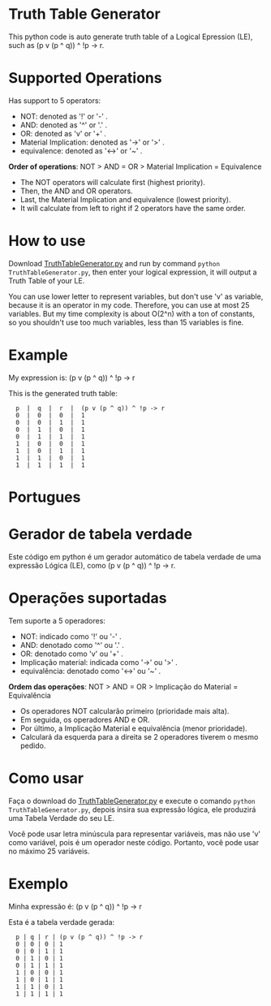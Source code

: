 # Truth Table Generator
This python code is auto generate truth table of  a Logical Epression (LE), such as (p v (p ^ q)) ^ !p -> r. 

# Supported Operations

Has support to 5 operators: 
- NOT: denoted as '!' or '-' . 
- AND: denoted as '^' or '.' .
- OR: denoted as 'v' or '+' .
- Material Implication: denoted as '->' or '>' .
- equivalence: denoted as '<->' or '~' .

**Order of operations**: NOT > AND = OR > Material Implication = Equivalence
- The NOT operators will calculate first (highest priority).
- Then, the AND and OR operators.
- Last, the Material Implication and equivalence (lowest priority).
- It will calculate from left to right if 2 operators have the same order.

# How to use
Download [TruthTableGenerator.py](TruthTableGenerator.py) and run by command `python TruthTableGenerator.py`, then enter your logical expression, it will output a Truth Table of your LE.

You can use lower letter to represent variables, but don't use 'v' as variable, because it is an operator in my code. Therefore, you can use at most 25 variables. But my time complexity is about O(2^n) with a ton of constants, so you shouldn't use too much variables, less than 15 variables is fine.

# Example
My expression is: (p v (p ^ q)) ^ !p -> r

This is the generated truth table:
```
  p  |  q  |  r  |  (p v (p ^ q)) ^ !p -> r
  0  |  0  |  0  |  1
  0  |  0  |  1  |  1
  0  |  1  |  0  |  1
  0  |  1  |  1  |  1
  1  |  0  |  0  |  1
  1  |  0  |  1  |  1
  1  |  1  |  0  |  1
  1  |  1  |  1  |  1
```

# Portugues


# Gerador de tabela verdade
Este código em python é um gerador automático de tabela verdade de uma expressão Lógica (LE), como (p v (p ^ q)) ^ !p -> r.

# Operações suportadas

Tem suporte a 5 operadores:
- NOT: indicado como '!' ou '-' .
- AND: denotado como '^' ou '.' .
- OR: denotado como 'v' ou '+' .
- Implicação material: indicada como '->' ou '>' .
- equivalência: denotado como '<->' ou '~' .

**Ordem das operações**: NOT > AND = OR > Implicação do Material = Equivalência
- Os operadores NOT calcularão primeiro (prioridade mais alta).
- Em seguida, os operadores AND e OR.
- Por último, a Implicação Material e equivalência (menor prioridade).
- Calculará da esquerda para a direita se 2 operadores tiverem o mesmo pedido.

# Como usar
Faça o download do [TruthTableGenerator.py](TruthTableGenerator.py) e execute o comando `python TruthTableGenerator.py`, depois insira sua expressão lógica, ele produzirá uma Tabela Verdade do seu LE.

Você pode usar letra minúscula para representar variáveis, mas não use 'v' como variável, pois é um operador neste código. Portanto, você pode usar no máximo 25 variáveis.

# Exemplo
Minha expressão é: (p v (p ^ q)) ^ !p -> r

Esta é a tabela verdade gerada:
```
  p | q | r | (p v (p ^ q)) ^ !p -> r
  0 | 0 | 0 | 1
  0 | 0 | 1 | 1
  0 | 1 | 0 | 1
  0 | 1 | 1 | 1
  1 | 0 | 0 | 1
  1 | 0 | 1 | 1
  1 | 1 | 0 | 1
  1 | 1 | 1 | 1
```

